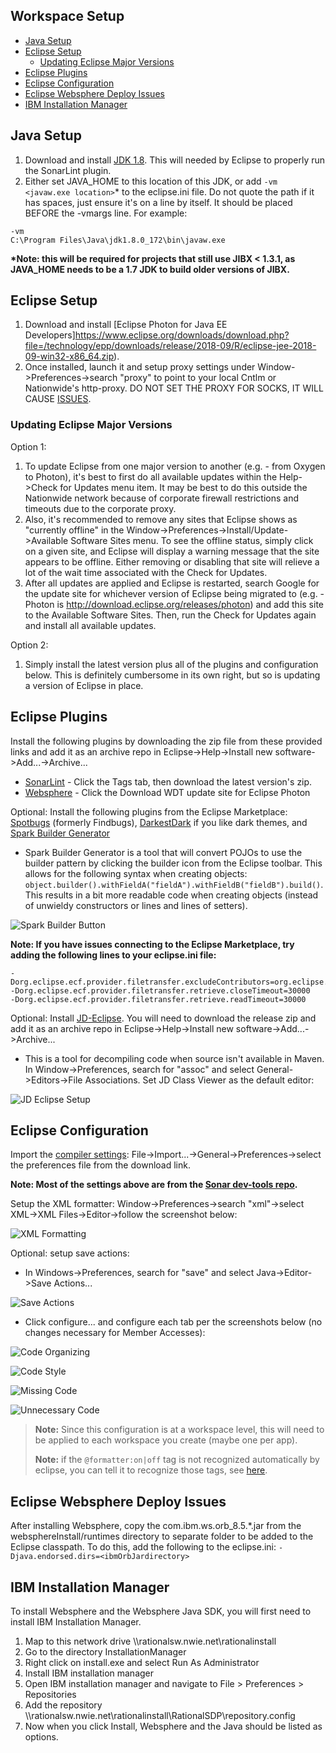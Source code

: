 ## Workspace Setup <!-- omit in toc -->

- [Java Setup](#java-setup)
- [Eclipse Setup](#eclipse-setup)
     - [Updating Eclipse Major Versions](#updating-eclipse-major-versions)
- [Eclipse Plugins](#eclipse-plugins)
- [Eclipse Configuration](#eclipse-configuration)
- [Eclipse Websphere Deploy Issues](#eclipse-websphere-deploy-issues)
- [IBM Installation Manager](#ibm-installation-manager)

## Java Setup

1.  Download and install [JDK 1.8](http://www.oracle.com/technetwork/java/javase/downloads/jdk8-downloads-2133151.html). This will needed by Eclipse to properly run the SonarLint plugin.
2.  Either set JAVA_HOME to this location of this JDK, or add `-vm <javaw.exe location>`\* to the eclipse.ini file. Do not quote the path if it has spaces, just ensure it's on a line by itself. It should be placed BEFORE the -vmargs line. For example:

```
-vm
C:\Program Files\Java\jdk1.8.0_172\bin\javaw.exe
```

**\*Note: this will be required for projects that still use JIBX < 1.3.1, as JAVA_HOME needs to be a 1.7 JDK to build older versions of JIBX.**

## Eclipse Setup

1.  Download and install [Eclipse Photon for Java EE Developers]https://www.eclipse.org/downloads/download.php?file=/technology/epp/downloads/release/2018-09/R/eclipse-jee-2018-09-win32-x86_64.zip).
2.  Once installed, launch it and setup proxy settings under Window->Preferences->search "proxy" to point to your local Cntlm or Nationwide's http-proxy. DO NOT SET THE PROXY FOR SOCKS, IT WILL CAUSE [ISSUES](https://stackoverflow.com/questions/5857499/how-do-i-have-to-configure-the-proxy-settings-so-eclipse-can-download-new-plugin).

### Updating Eclipse Major Versions

Option 1: 
1. To update Eclipse from one major version to another (e.g. - from Oxygen to Photon), it's best to first do all available updates within the Help->Check for Updates menu item. It may be best to do this outside the Nationwide network because of corporate firewall restrictions and timeouts due to the corporate proxy. 
2. Also, it's recommended to remove any sites that Eclipse shows as "currently offline" in the Window->Preferences->Install/Update->Available Software Sites menu. To see the offline status, simply click on a given site, and Eclipse will display a warning message that the site appears to be offline. Either removing or disabling that site will relieve a lot of the wait time associated with the Check for Updates. 
3. After all updates are applied and Eclipse is restarted, search Google for the update site for whichever version of Eclipse being migrated to (e.g. - Photon is http://download.eclipse.org/releases/photon) and add this site to the Available Software Sites. Then, run the Check for Updates again and install all available updates.

Option 2: 
1. Simply install the latest version plus all of the plugins and configuration below. This is definitely cumbersome in its own right, but so is updating a version of Eclipse in place.

## Eclipse Plugins

Install the following plugins by downloading the zip file from these provided links and add it as an archive repo in Eclipse->Help->Install new software->Add...->Archive...
* [SonarLint](https://github.com/SonarSource/sonarlint-eclipse/releases) - Click the Tags tab, then download the latest version's zip.
* [Websphere](https://developer.ibm.com/wasdev/downloads/liberty-profile-using-eclipse/) - Click the Download WDT update site for Eclipse Photon

Optional: Install the following plugins from the Eclipse Marketplace: [Spotbugs](https://marketplace.eclipse.org/content/spotbugs-eclipse-plugin) (formerly Findbugs), [DarkestDark](https://marketplace.eclipse.org/content/darkest-dark-theme-devstyle) if you like dark themes, and [Spark Builder Generator](https://marketplace.eclipse.org/content/spark-builder-generator)
* Spark Builder Generator is a tool that will convert POJOs to use the builder pattern by clicking the builder icon from the Eclipse toolbar. This allows for the following syntax when creating objects: ```object.builder().withFieldA("fieldA").withFieldB("fieldB").build()```. This results in a bit more readable code when creating objects (instead of unwieldy constructors or lines and lines of setters).
  
![Spark Builder Button](./workspace-setup-images/spark-builder-button.png)

**Note: If you have issues connecting to the Eclipse Marketplace, try adding the following lines to your eclipse.ini file:**

```
-Dorg.eclipse.ecf.provider.filetransfer.excludeContributors=org.eclipse.ecf.provider.filetransfer.httpclient4
-Dorg.eclipse.ecf.provider.filetransfer.retrieve.closeTimeout=30000
-Dorg.eclipse.ecf.provider.filetransfer.retrieve.readTimeout=30000
```

Optional: Install [JD-Eclipse](http://jd.benow.ca/). You will need to download the release zip and add it as an archive repo in Eclipse->Help->Install new software->Add...->Archive...
* This is a tool for decompiling code when source isn't available in Maven. In Window->Preferences, search for "assoc" and select General->Editors->File Associations. Set JD Class Viewer as the default editor:

![JD Eclipse Setup](./workspace-setup-images/jd-eclipse-setup.png)

## Eclipse Configuration

Import the [compiler settings](https://github.nwie.net/Nationwide/EDS-Apps/blob/master/workspace-setup/eclipsePrefs.epf): File->Import...->General->Preferences->select the preferences file from the download link.

**Note: Most of the settings above are from the [Sonar dev-tools repo](https://github.com/SonarSource/sonar-developer-toolset).**

Setup the XML formatter: Window->Preferences->search "xml"->select XML->XML Files->Editor->follow the screenshot below:

![XML Formatting](./workspace-setup-images/eclipseXmlSettings.png)

Optional: setup save actions:
* In Windows->Preferences, search for "save" and select Java->Editor->Save Actions...

![Save Actions](./workspace-setup-images/save-actions.png)

* Click configure... and configure each tab per the screenshots below (no changes necessary for Member Accesses):

![Code Organizing](./workspace-setup-images/save-actions-code-organizing.png)

![Code Style](./workspace-setup-images/save-actions-code-style.png)

![Missing Code](./workspace-setup-images/save-actions-missing-code.png)

![Unnecessary Code](./workspace-setup-images/save-actions-unnecessary-code.png)

> **Note:** Since this configuration is at a workspace level, this will need to be applied to each workspace you create (maybe one per app).
> 
> **Note:** if the `@formatter:on|off` tag is not recognized automatically by eclipse, you can tell it to recognize those tags, see [here](https://stackoverflow.com/a/3353765/10144781).

## Eclipse Websphere Deploy Issues

After installing Websphere, copy the com.ibm.ws.orb_8.5.\*.jar from the websphereInstall/runtimes directory to separate folder to be added to the Eclipse classpath. To do this, add the following to the eclipse.ini: `-Djava.endorsed.dirs=<ibmOrbJardirectory>`

## IBM Installation Manager

 To install Websphere and the Websphere Java SDK, you will first need to install IBM Installation Manager.
   1. Map to this network drive \\\rationalsw.nwie.net\rationalinstall
   2. Go to the directory InstallationManager
   3. Right click on install.exe and select Run As Administrator
   4. Install IBM installation manager
   5. Open IBM installation manager and navigate to File > Preferences > Repositories
   6. Add the repository \\\rationalsw.nwie.net\rationalinstall\RationalSDP\repository.config
   7. Now when you click Install, Websphere and the Java should be listed as options.

